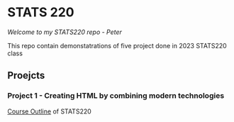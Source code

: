 # **STATS 220**
*Welcome to my STATS220 repo - Peter*

This repo contain demonstatrations of five project done in 2023 STATS220 class

## **Proejcts**

### Project 1 - Creating HTML by combining modern technologies

[Course Outline](https://courseoutline.auckland.ac.nz/dco/course/STATS/220/1213) of STATS220
